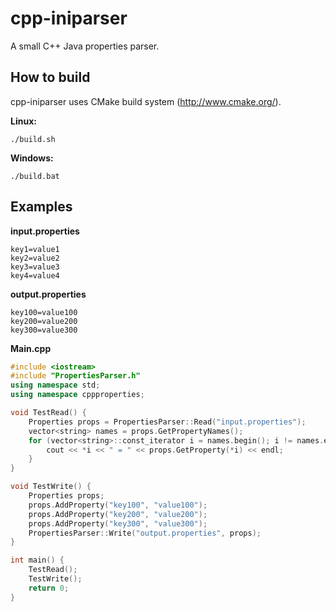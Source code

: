 cpp-iniparser
=============

A small C++ Java properties parser.

How to build
------------
cpp-iniparser uses CMake build system (http://www.cmake.org/).

__Linux:__

    ./build.sh
    
__Windows:__

    ./build.bat

Examples
--------
__input.properties__

    key1=value1
    key2=value2
    key3=value3
    key4=value4

__output.properties__

    key100=value100
    key200=value200
    key300=value300

__Main.cpp__
```c++
#include <iostream>
#include "PropertiesParser.h"
using namespace std;
using namespace cppproperties;

void TestRead() {
    Properties props = PropertiesParser::Read("input.properties");
    vector<string> names = props.GetPropertyNames();
    for (vector<string>::const_iterator i = names.begin(); i != names.end(); ++i) {
        cout << *i << " = " << props.GetProperty(*i) << endl;
    }
}

void TestWrite() {
    Properties props;
    props.AddProperty("key100", "value100");
    props.AddProperty("key200", "value200");
    props.AddProperty("key300", "value300");
    PropertiesParser::Write("output.properties", props);
}

int main() {
    TestRead();
    TestWrite();
    return 0;
}
```
